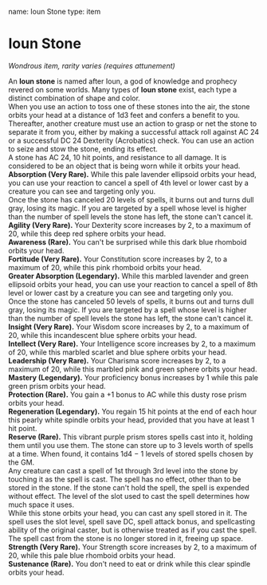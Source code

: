 name: Ioun Stone
type: item

# Ioun Stone 
_Wondrous item, rarity varies (requires attunement)_ 

An **Ioun stone** is named after Ioun, a god of knowledge and prophecy revered on some worlds. Many types of **Ioun stone** exist, each type a distinct combination of shape and color.    
When you use an action to toss one of these stones into the air, the stone orbits your head at a distance of 1d3 feet and confers a benefit to you. Thereafter, another creature must use an action to grasp or net the stone to separate it from you, either by making a successful attack roll against AC 24 or a successful DC 24 Dexterity (Acrobatics) check. You can use an action to seize and stow the stone, ending its effect.    
A stone has AC 24, 10 hit points, and resistance to all damage. It is considered to be an object that is being worn while it orbits your head.    
**Absorption (Very Rare).** While this pale lavender ellipsoid orbits your head, you can use your reaction to cancel a spell of 4th level or lower cast by a creature you can see and targeting only you.    
Once the stone has canceled 20 levels of spells, it burns out and turns dull gray, losing its magic. If you are targeted by a spell whose level is higher than the number of spell levels the stone has left, the stone can't cancel it.    
**Agility (Very Rare).** Your Dexterity score increases by 2, to a maximum of 20, while this deep red sphere orbits your head.    
**Awareness (Rare).** You can't be surprised while this dark blue rhomboid orbits your head.    
**Fortitude (Very Rare).** Your Constitution score increases by 2, to a maximum of 20, while this pink rhomboid orbits your head.    
**Greater Absorption (Legendary).** While this marbled lavender and green ellipsoid orbits your head, you can use your reaction to cancel a spell of 8th level or lower cast by a creature you can see and targeting only you.    
Once the stone has canceled 50 levels of spells, it burns out and turns dull gray, losing its magic. If you are targeted by a spell whose level is higher than the number of spell levels the stone has left, the stone can't cancel it.    
**Insight (Very Rare).** Your Wisdom score increases by 2, to a maximum of 20, while this incandescent blue sphere orbits your head.    
**Intellect (Very Rare).** Your Intelligence score increases by 2, to a maximum of 20, while this marbled scarlet and blue sphere orbits your head.    
**Leadership (Very Rare).** Your Charisma score increases by 2, to a maximum of 20, while this marbled pink and green sphere orbits your head.    
**Mastery (Legendary).** Your proficiency bonus increases by 1 while this pale green prism orbits your head.    
**Protection (Rare).** You gain a +1 bonus to AC while this dusty rose prism orbits your head.    
**Regeneration (Legendary).** You regain 15 hit points at the end of each hour this pearly white spindle orbits your head, provided that you have at least 1 hit point.    
**Reserve (Rare).** This vibrant purple prism stores spells cast into it, holding them until you use them. The stone can store up to 3 levels worth of spells at a time. When found, it contains 1d4 − 1 levels of stored spells chosen by the GM.    
Any creature can cast a spell of 1st through 3rd level into the stone by touching it as the spell is cast. The spell has no effect, other than to be stored in the stone. If the stone can't hold the spell, the spell is expended without effect. The level of the slot used to cast the spell determines how much space it uses.    
While this stone orbits your head, you can cast any spell stored in it. The spell uses the slot level, spell save DC, spell attack bonus, and spellcasting ability of the original caster, but is otherwise treated as if you cast the spell. The spell cast from the stone is no longer stored in it, freeing up space.    
**Strength (Very Rare).** Your Strength score increases by 2, to a maximum of 20, while this pale blue rhomboid orbits your head.    
**Sustenance (Rare).** You don't need to eat or drink while this clear spindle orbits your head. 
